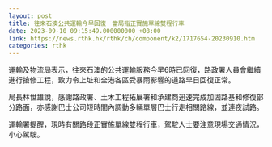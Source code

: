 ```yaml
---
layout: post
title: 往來石澳公共運輸今早回復　當局指正實施單線雙程行車
date: 2023-09-10 09:15:49.000000000 +08:00
link: https://news.rthk.hk/rthk/ch/component/k2/1717654-20230910.htm
categories: rthk
---
```


運輸及物流局表示，往來石澳的公共運輸服務今早6時已回復，路政署人員會繼續進行搶修工程，致力令上址和全港各區受暴雨影響的道路早日回復正常。

局長林世雄說，感謝路政署、土木工程拓展署和承建商迅速完成加固路基和修復部分路面，亦感謝巴士公司短時間內調動多輛單層巴士行走相關路線，並連夜試路。

運輸署提醒，現時有關路段正實施單線雙程行車，駕駛人士要注意現場交通情況，小心駕駛。
